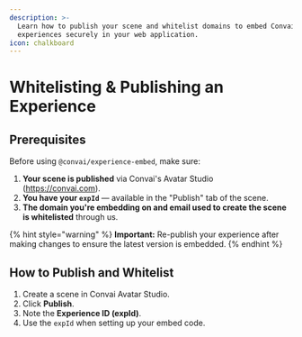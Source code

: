 ```yaml
---
description: >-
  Learn how to publish your scene and whitelist domains to embed Convai
  experiences securely in your web application.
icon: chalkboard
---
```


# Whitelisting & Publishing an Experience

## **Prerequisites**

Before using `@convai/experience-embed`, make sure:

1. **Your scene is published** via Convai's Avatar Studio (https://convai.com).
2. **You have your `expId`** — available in the "Publish" tab of the scene.
3. **The domain you're embedding on and email used to create the scene is whitelisted** through us.

{% hint style="warning" %}
**Important:** Re-publish your experience after making changes to ensure the latest version is embedded.
{% endhint %}

## How to Publish and Whitelist

1. Create a scene in Convai Avatar Studio.
2. Click **Publish**.
3. Note the **Experience ID (expId)**.
4. Use the `expId` when setting up your embed code.

